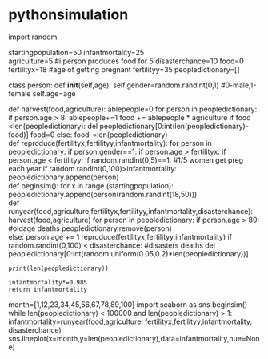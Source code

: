# pythonsimulation
import random

startingpopulation=50
infantmortality=25      
agriculture=5               #i person produces food for 5
disasterchance=10
food=0
fertilityx=18           #age of getting pregnant
fertilityy=35
peopledictionary=[]


class person:
    def __init__(self,age):
        self.gender=random.randint(0,1)          #0-male,1-female
        self.age=age
        
        
def harvest(food,agriculture):
    ablepeople=0
    for person in peopledictionary:
        if person.age > 8:
            ablepeople+=1
    food += ablepeople * agriculture 
    if food <len(peopledictionary):
        del peopledictionary[0:int(len(peopledictionary)-food)]
        food=0
    else:
        food-=len(peopledictionary)    
def reproduce(fertilityx,fertilityy,infantmortality):
    for person in peopledictionary:
        if person.gender==1:
            if person.age > fertilityx:
                if person.age < fertilityy:
                    if random.randint(0,5)==1:     #1/5 women get preg each year
                        if random.randint(0,100)>infantmortality:
                            peopledictionary.append(person)  
def beginsim():
    for x in range (startingpopulation):
        peopledictionary.append(person(random.randint(18,50)))  
def runyear(food,agriculture,fertilityx,fertilityy,infantmortality,disasterchance):
    harvest(food,agriculture)
    for person in peopledictionary:
        if person.age > 80:                        #oldage deaths
            peopledictionary.remove(person)    
        else:
            person.age += 1
    reproduce(fertilityx,fertilityy,infantmortality)
    if random.randint(0,100) < disasterchance:            #disasters deaths
        del peopledictionary[0:int(random.uniform(0.05,0.2)*len(peopledictionary))]
        
    print(len(peopledictionary))
    
    infantmortality*=0.985  
    return infantmortality   
    
    
month=[1,12,23,34,45,56,67,78,89,100]
import seaborn as sns
beginsim()
while len(peopledictionary) < 100000 and len(peopledictionary) > 1:
    infantmortality=runyear(food,agriculture, fertilityx,fertilityy,infantmortality, disasterchance)
    sns.lineplot(x=month,y=len(peopledictionary),data=infantmortality,hue=None)
    
